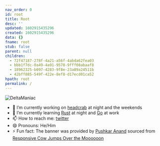 ```yaml
---
nav_order: 0
id: root
title: Root
desc: ''
updated: 1602915435296
created: 1602915435296
data: {}
fname: root
stub: false
parent: null
children:
  - 72f47187-278f-4a21-a56f-4abda62fea03
  - bbb1f7dc-0a49-4a91-9578-9fff08abaaf8
  - 18962325-b097-4283-9f8e-23a89a24511b
  - 42bff885-549f-422e-8ef8-d17ecd01ca52
hpath: root
permalink: /
---
```

![DeltaManiac](https://raw.githubusercontent.com/DeltaManiac/DeltaManiac/main/vault/assets/banner.svg)

- 🔭 I’m currently working on [headcrab](https://github.com/headcrab-rs/headcrab) at night and the weekends
- 🌱 I’m currently learning [Rust](https://www.rust-lang.org) at night and [Go](https://golang.org/) at work
- 📫 How to reach me: [twitter](https://twitter.com/Delta_Maniac)
- 😄 Pronouns: He/Him
- ⚡ Fun fact: The banner was provided by [Pushkar Anand](https://github.com/pushkar8723) sourced from [Responsive Cow Jumps Over the Moooooon](https://codepen.io/sdras/pen/doZReX)
  <!-- // - 👯 I’m looking to collaborate on ...
  // - 🤔 I’m looking for help with ...
  // - 💬 Ask me about ... -->
